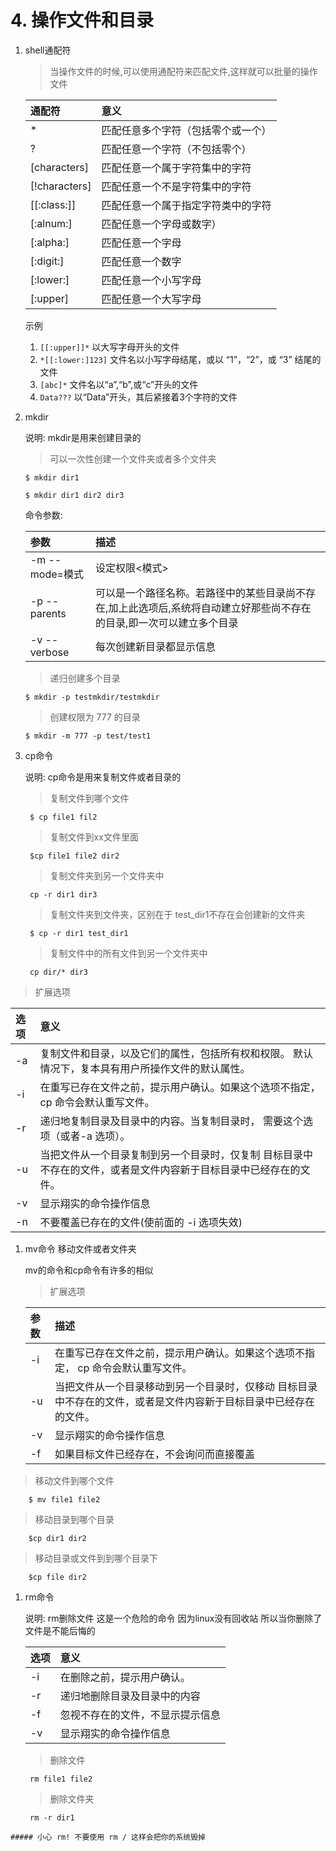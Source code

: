 # 4. 操作文件和目录

1. shell通配符

   > 当操作文件的时候,可以使用通配符来匹配文件,这样就可以批量的操作文件

   | 通配符 | 意义 |
   | :--- | :--- |
   | \* | 匹配任意多个字符（包括零个或一个） |
   | ? | 匹配任意一个字符（不包括零个） |
   | \[characters\] | 匹配任意一个属于字符集中的字符 |
   | \[!characters\] | 匹配任意一个不是字符集中的字符 |
   | \[\[:class:\]\] | 匹配任意一个属于指定字符类中的字符 |
   | \[:alnum:\] | 匹配任意一个字母或数字） |
   | \[:alpha:\] | 匹配任意一个字母 |
   | \[:digit:\] | 匹配任意一个数字 |
   | \[:lower:\] | 匹配任意一个小写字母 |
   | \[:upper\] | 匹配任意一个大写字母 |

   示例

   1. `[[:upper]]*` 以大写字母开头的文件
   2. `*[[:lower:]123]`  文件名以小写字母结尾，或以 “1”，“2”，或 “3” 结尾的文件  
   3. `[abc]*` 文件名以“a”,“b”,或“c”开头的文件  
   4. `Data???`  以“Data”开头，其后紧接着3个字符的文件 

2. mkdir

   说明: mkdir是用来创建目录的

   > 可以一次性创建一个文件夹或者多个文件夹

   ```text
   $ mkdir dir1   

   $ mkdir dir1 dir2 dir3
   ```

   命令参数:

   | 参数 | 描述 |
   | :--- | :--- |
   | -m --mode=模式 | 设定权限&lt;模式&gt; |
   | -p --parents | 可以是一个路径名称。若路径中的某些目录尚不存在,加上此选项后,系统将自动建立好那些尚不存在的目录,即一次可以建立多个目录 |
   | -v --verbose | 每次创建新目录都显示信息 |

   > 递归创建多个目录

   ```text
   $ mkdir -p testmkdir/testmkdir
   ```

   > 创建权限为 777 的目录

   ```text
   $ mkdir -m 777 -p test/test1
   ```

3. cp命令

   说明: cp命令是用来复制文件或者目录的

   > 复制文件到哪个文件

   ```text
    $ cp file1 fil2
   ```

   > 复制文件到xx文件里面

   ```text
    $cp file1 file2 dir2
   ```

   > 复制文件夹到另一个文件夹中

   ```text
    cp -r dir1 dir3
   ```

   > 复制文件夹到文件夹，区别在于 test\_dir1不存在会创建新的文件夹

   ```text
    $ cp -r dir1 test_dir1
   ```

   > 复制文件中的所有文件到另一个文件夹中

   ```text
    cp dir/* dir3
   ```

> 扩展选项

| 选项 | 意义 |
| :--- | :--- |
| -a | 复制文件和目录，以及它们的属性，包括所有权和权限。 默认情况下，复本具有用户所操作文件的默认属性。 |
| -i | 在重写已存在文件之前，提示用户确认。如果这个选项不指定， cp 命令会默认重写文件。 |
| -r | 递归地复制目录及目录中的内容。当复制目录时， 需要这个选项（或者-a 选项）。 |
| -u | 当把文件从一个目录复制到另一个目录时，仅复制 目标目录中不存在的文件，或者是文件内容新于目标目录中已经存在的文件。 |
| -v | 显示翔实的命令操作信息 |
| -n | 不要覆盖已存在的文件\(使前面的 -i 选项失效\) |

1. mv命令 移动文件或者文件夹

   mv的命令和cp命令有许多的相似

   > 扩展选项

   | 参数 | 描述 |
   | :--- | :--- |
   | -i | 在重写已存在文件之前，提示用户确认。如果这个选项不指定， cp 命令会默认重写文件。 |
   | -u | 当把文件从一个目录移动到另一个目录时，仅移动 目标目录中不存在的文件，或者是文件内容新于目标目录中已经存在的文件。 |
   | -v | 显示翔实的命令操作信息 |
   | -f | 如果目标文件已经存在，不会询问而直接覆盖 |

> 移动文件到哪个文件

```text
    $ mv file1 file2
```

> 移动目录到哪个目录

```text
    $cp dir1 dir2
```

> 移动目录或文件到到哪个目录下

```text
    $cp file dir2
```

1. rm命令

   说明: rm删除文件 这是一个危险的命令 因为linux没有回收站 所以当你删除了文件是不能后悔的

   | 选项 | 意义 |
   | :--- | :--- |
   | -i | 在删除之前，提示用户确认。 |
   | -r | 递归地删除目录及目录中的内容 |
   | -f | 忽视不存在的文件，不显示提示信息 |
   | -v | 显示翔实的命令操作信息 |

   > 删除文件

   ```text
    rm file1 file2
   ```

   > 删除文件夹

   ```text
    rm -r dir1
   ```

```text
##### 小心 rm! 不要使用 rm / 这样会把你的系统毁掉
```

